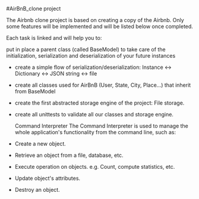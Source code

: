 #AirBnB_clone project

The Airbnb clone project is based on  creating a copy of the Airbnb. Only some features will be implemented and will be listed below once completed.

Each task is linked and will help you to:

put in place a parent class (called BaseModel) to take care of the initialization, serialization and deserialization of your future instances
-   create a simple flow of serialization/deserialization: Instance <-> Dictionary <-> JSON string <-> file
-   create all classes used for AirBnB (User, State, City, Place…) that inherit from BaseModel
-   create the first abstracted storage engine of the project: File storage.
-   create all unittests to validate all our classes and storage engine.

    Command Interpreter
The Command Interpreter is used to manage the whole application's functionality from the command line, such as:

-   Create a new object.
-   Retrieve an object from a file, database, etc.
-   Execute operation on objects. e.g. Count, compute statistics, etc.
-   Update object's attributes.
-   Destroy an object.
